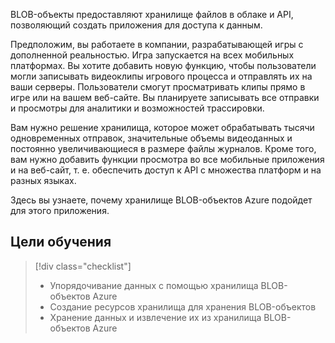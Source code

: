 BLOB-объекты предоставляют хранилище файлов в облаке и API, позволяющий создать приложения для доступа к данным.

Предположим, вы работаете в компании, разрабатывающей игры с дополненной реальностью. Игра запускается на всех мобильных платформах. Вы хотите добавить новую функцию, чтобы пользователи могли записывать видеоклипы игрового процесса и отправлять их на ваши серверы. Пользователи смогут просматривать клипы прямо в игре или на вашем веб-сайте. Вы планируете записывать все отправки и просмотры для аналитики и возможностей трассировки. 

Вам нужно решение хранилища, которое может обрабатывать тысячи одновременных отправок, значительные объемы видеоданных и постоянно увеличивающиеся в размере файлы журналов. Кроме того, вам нужно добавить функции просмотра во все мобильные приложения и на веб-сайт, т. е. обеспечить доступ к API с множества платформ и на разных языках.

Здесь вы узнаете, почему хранилище BLOB-объектов Azure подойдет для этого приложения.

## <a name="learning-objectives"></a>Цели обучения
> [!div class="checklist"]
> * Упорядочивание данных с помощью хранилища BLOB-объектов Azure
> * Создание ресурсов хранилища для хранения BLOB-объектов
> * Хранение данных и извлечение их из хранилища BLOB-объектов Azure
